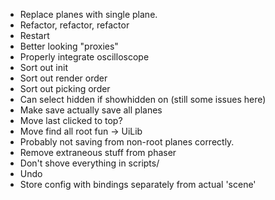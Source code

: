 * Replace planes with single plane.
* Refactor, refactor, refactor
* Restart
* Better looking "proxies"
* Properly integrate oscilloscope
* Sort out init
* Sort out render order
* Sort out picking order
* Can select hidden if showhidden on (still some issues here)
* Make save actually save all planes
* Move last clicked to top?
* Move find all root fun -> UiLib
* Probably not saving from non-root planes correctly.
* Remove extraneous stuff from phaser
* Don't shove everything in scripts/
* Undo
* Store config with bindings separately from actual 'scene'
